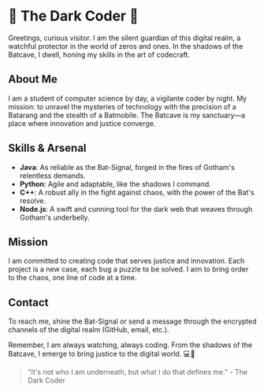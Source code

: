 # 🦇 The Dark Coder 🦇

Greetings, curious visitor. I am the silent guardian of this digital realm, a watchful protector in the world of zeros and ones. In the shadows of the Batcave, I dwell, honing my skills in the art of codecraft.

## About Me

I am a student of computer science by day, a vigilante coder by night. My mission: to unravel the mysteries of technology with the precision of a Batarang and the stealth of a Batmobile. The Batcave is my sanctuary—a place where innovation and justice converge.

## Skills & Arsenal

- **Java**: As reliable as the Bat-Signal, forged in the fires of Gotham's relentless demands.
- **Python**: Agile and adaptable, like the shadows I command.
- **C++**: A robust ally in the fight against chaos, with the power of the Bat's resolve.
- **Node.js**: A swift and cunning tool for the dark web that weaves through Gotham's underbelly.

## Mission

I am committed to creating code that serves justice and innovation. Each project is a new case, each bug a puzzle to be solved. I aim to bring order to the chaos, one line of code at a time.

## Contact

To reach me, shine the Bat-Signal or send a message through the encrypted channels of the digital realm (GitHub, email, etc.).

Remember, I am always watching, always coding. From the shadows of the Batcave, I emerge to bring justice to the digital world. 💻🦇

> "It's not who I am underneath, but what I do that defines me." - The Dark Coder

